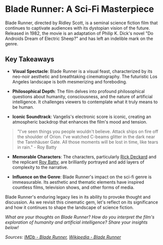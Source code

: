 # Blade Runner: A Sci-Fi Masterpiece

Blade Runner, directed by Ridley Scott, is a seminal science fiction film that continues to captivate audiences with its dystopian vision of the future. Released in 1982, the movie is an adaptation of Philip K. Dick's novel "Do Androids Dream of Electric Sheep?" and has left an indelible mark on the genre.

## Key Takeaways

- **Visual Spectacle**: Blade Runner is a visual feast, characterized by its neo-noir aesthetic and breathtaking cinematography. The futuristic Los Angeles landscape is both mesmerizing and foreboding.

- **Philosophical Depth**: The film delves into profound philosophical questions about humanity, consciousness, and the nature of artificial intelligence. It challenges viewers to contemplate what it truly means to be human.

- **Iconic Soundtrack**: Vangelis's electronic score is iconic, creating an atmospheric backdrop that enhances the film's mood and tension.

> "I've seen things you people wouldn't believe. Attack ships on fire off the shoulder of Orion. I've watched C-beams glitter in the dark near the Tannhäuser Gate. All those moments will be lost in time, like tears in rain." - Roy Batty

- **Memorable Characters**: The characters, particularly [Rick Deckard](https://en.wikipedia.org/wiki/Rick_Deckard) and the replicant [Roy Batty](https://en.wikipedia.org/wiki/Roy_Batty), are brilliantly portrayed and add layers of complexity to the narrative.

- **Influence on the Genre**: Blade Runner's impact on the sci-fi genre is immeasurable. Its aesthetic and thematic elements have inspired countless films, television shows, and other forms of media.

Blade Runner's enduring legacy lies in its ability to provoke thought and discussion. As we revisit this cinematic gem, let's reflect on its significance and how it continues to shape the landscape of science fiction.

*What are your thoughts on Blade Runner? How do you interpret the film's exploration of humanity and artificial intelligence? Share your insights below!*

*Sources: [IMDb - Blade Runner](https://www.imdb.com/title/tt0083658/), [Wikipedia - Blade Runner](https://en.wikipedia.org/wiki/Blade_Runner)*
